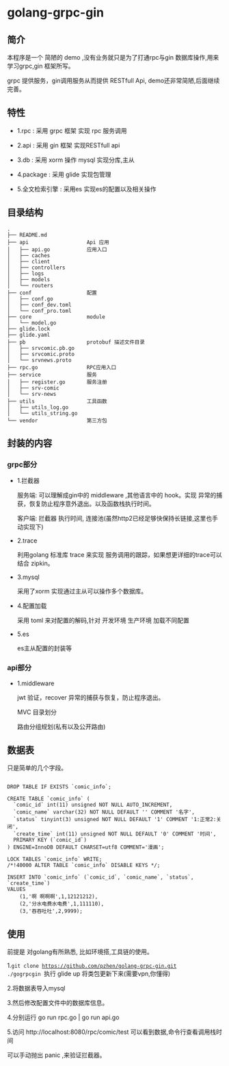 # golang-grpc-gin

## 简介

本程序是一个 简陋的 demo ,没有业务就只是为了打通rpc与gin 数据库操作,用来学习grpc,gin 框架所写。

grpc 提供服务，gin调用服务从而提供 RESTfull Api, demo还非常简陋,后面继续完善。


## 特性

- 1.rpc : 采用 grpc 框架 实现 rpc 服务调用

- 2.api : 采用 gin 框架 实现RESTfull api

- 3.db  : 采用 xorm 操作 mysql 实现分库,主从

- 4.package : 采用 glide  实现包管理

- 5.全文检索引擎 : 采用es 实现es的配置以及相关操作


## 目录结构

```
.
├── README.md
├── api                   Api 应用
│   ├── api.go            应用入口
│   ├── caches
│   ├── client
│   ├── controllers
│   ├── logs
│   ├── models
│   └── routers
├── conf                  配置
│   ├── conf.go
│   ├── conf_dev.toml
│   └── conf_pro.toml
├── core                  module
│   └── model.go
├── glide.lock
├── glide.yaml
├── pb                    protobuf 描述文件目录
│   ├── srvcomic.pb.go
│   ├── srvcomic.proto
│   └── srvnews.proto
├── rpc.go                RPC应用入口
├── service               服务
│   ├── register.go       服务注册
│   ├── srv-comic         
│   └── srv-news
├── utils                 工具函数
│   ├── utils_log.go
│   └── utils_string.go
└── vendor                第三方包
```

## 封装的内容

### grpc部分 

- 1.拦截器 

   服务端: 可以理解成gin中的 middleware ,其他语言中的 hook。实现 异常的捕获，恢复防止程序意外退出。以及函数栈执行时间。
   
   客户端: 拦截器 执行时间, 连接池(虽然http2已经足够快保持长链接,这里也手动实现下)
   
- 2.trace

   利用golang 标准库 trace 来实现 服务调用的跟踪，如果想更详细的trace可以结合 zipkin。
   
- 3.mysql

   采用了xorm 实现通过主从可以操作多个数据库。
   
- 4.配置加载

   采用 toml 来对配置的解码,针对 开发环境 生产环境 加载不同配置
   
- 5.es
   
   es主从配置的封装等
   

### api部分

- 1.middleware

  jwt 验证，recover 异常的捕获与恢复，防止程序退出。
  
  MVC 目录划分
  
  路由分组规划(私有以及公开路由)
  
  
## 数据表

只是简单的几个字段。

```

DROP TABLE IF EXISTS `comic_info`;

CREATE TABLE `comic_info` (
  `comic_id` int(11) unsigned NOT NULL AUTO_INCREMENT,
  `comic_name` varchar(32) NOT NULL DEFAULT '' COMMENT '名字',
  `status` tinyint(3) unsigned NOT NULL DEFAULT '1' COMMENT '1:正常2:关闭',
  `create_time` int(11) unsigned NOT NULL DEFAULT '0' COMMENT '时间',
  PRIMARY KEY (`comic_id`)
) ENGINE=InnoDB DEFAULT CHARSET=utf8 COMMENT='漫画';

LOCK TABLES `comic_info` WRITE;
/*!40000 ALTER TABLE `comic_info` DISABLE KEYS */;

INSERT INTO `comic_info` (`comic_id`, `comic_name`, `status`, `create_time`)
VALUES
	(1,'啊 啊啊啊',1,12121212),
	(2,'分水电费水电费',1,111110),
	(3,'吞吞吐吐',2,9999);

```

## 使用

前提是 对golang有所熟悉, 比如环境搭,工具链的使用。

1.<code>git clone https://github.com/pzhen/golang-grpc-gin.git  ./gogrpcgin </code>执行 glide up 将类包更新下来(需要vpn,你懂得)

2.将数据表导入mysql

3.然后修改配置文件中的数据库信息。

4.分别运行 go run rpc.go |  go run api.go

5.访问 http://localhost:8080/rpc/comic/test 可以看到数据,命令行查看调用栈时间

可以手动抛出 panic ,来验证拦截器。


   



